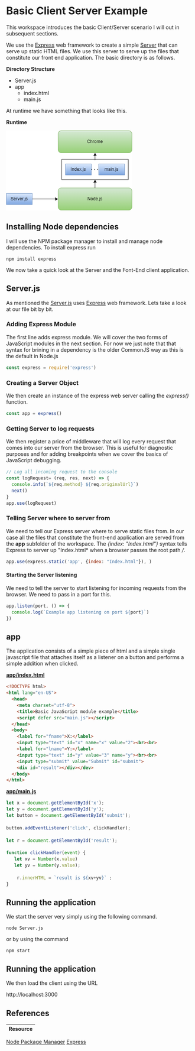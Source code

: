# Basic Client Server Example
This workspace introduces the basic Client/Server scenario I will out in subsequent sections.

 We use the [Express](https://expressjs.com/) web framework to create a simple [Server](./Server.js) that can serve up static HTML files. We use this server to serve up the files that constitute our front end application. The basic directory is as follows.
 
**Directory Structure**
- Server.js
- app
  - index.html
  - main.js

At runtime we have something that looks like this.
</br>

**Runtime**

![Client and Server](./img/basic-client-server.drawio.png)

## Installing Node dependencies
I will use the NPM package manager to install and manage node dependencies. To install express run

```
npm install express
```

We now take a quick look at the Server and the Font-End client application.
## Server.js
As mentioned the [Server.js](./Server.js) uses [Express](https://expressjs.com/) web framework. Lets take a look at our file bit by bit.

### Adding Express Module

The first line adds express module. We will cover the two forms of JavaScript modules in the next section. For now we just note that that syntax for brining in a dependency is the older CommonJS way as this is the default in Node.js 

```js
const express = require('express')
```

### Creating a Server Object

We then create an instance of the express web server calling the *express()* function.

```js
const app = express()
```

### Getting Server to log  requests
We then register a price of middleware that will log every request that comes into our server from the browser. This is useful for diagnostic purposes and for adding breakpoints when we cover the basics of JavaScript debugging.

```js
// Log all incoming request to the console
const logRequest= (req, res, next) => {
  console.info(`${req.method} ${req.originalUrl}`)
  next()
}
app.use(logRequest)
```

### Telling Server where to server from
We need to tell our Express server where to serve static files from. In our case all the files that constitute the front-end application are served from the **app** subfolder of the workspace. The *{index: "Index.html"}* syntax tells Express to server up "Index.html* when a browser passes the root path */*.

```js
app.use(express.static('app', {index: "Index.html"}), )
```

#### Starting the Server listening
We need to tell the server to start listening for incoming requests from the browser. We need to pass in a port for this.

```js
app.listen(port, () => {
  console.log(`Example app listening on port ${port}`)
})
```
## app
The application consists of a simple piece of html and a simple single javascript file that attaches itself as a listener on a button and performs a simple addition when clicked.

**[app/index.html](./app/index.html)**

```html
<!DOCTYPE html>
<html lang="en-US">
  <head>
    <meta charset="utf-8">
    <title>Basic JavaScript module example</title>
    <script defer src="main.js"></script>
  </head>
  <body>
    <label for="fname">X:</label>
    <input type="text" id="x" name="x" value="2"><br><br>
    <label for="lname">Y:</label>
    <input type="text" id="y" value="3" name="y"><br><br>
    <input type="submit" value="Submit" id="submit">  
    <div id="result"></div></dev>
  </body>
</html>
```

**[app/main.js](./app/main.js)**
```js
let x = document.getElementById('x');
let y = document.getElementById('y');
let button = document.getElementById('submit');

button.addEventListener('click', clickHandler);

let r = document.getElementById('result');

function clickHandler(event) {
   let xv = Number(x.value)
   let yv = Number(y.value);
   
    r.innerHTML = `result is ${xv+yv}` ;
}
```

## Running the application
We start the server very simply using the following command.

```
node Server.js
```

or by using the command 

```
npm start
```

## Running the application
We then load the client using the URL

http://localhost:3000

## References 
|Resource|
:--|
[Node Package Manager](https://www.npmjs.com/)
[Express](https://expressjs.com/)
